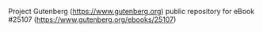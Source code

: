 Project Gutenberg (https://www.gutenberg.org) public repository for eBook #25107 (https://www.gutenberg.org/ebooks/25107)
